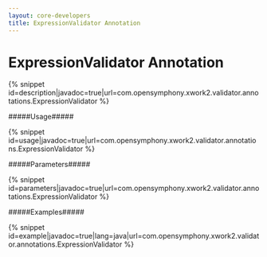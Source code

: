 ```yaml
---
layout: core-developers
title: ExpressionValidator Annotation
---
```


# ExpressionValidator Annotation

{% snippet id=description|javadoc=true|url=com.opensymphony.xwork2.validator.annotations.ExpressionValidator %}

#####Usage#####



{% snippet id=usage|javadoc=true|url=com.opensymphony.xwork2.validator.annotations.ExpressionValidator %}

#####Parameters#####



{% snippet id=parameters|javadoc=true|url=com.opensymphony.xwork2.validator.annotations.ExpressionValidator %}

#####Examples#####



{% snippet id=example|javadoc=true|lang=java|url=com.opensymphony.xwork2.validator.annotations.ExpressionValidator %}
